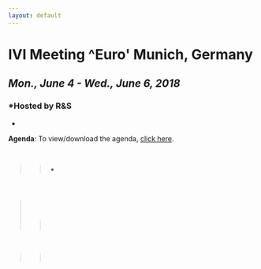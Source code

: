```yaml
---
layout: default
---
```

<div id="rightCol0">

<div data-align="center">

# IVI Meeting ^Euro' Munich, Germany

## ***Mon., June 4 - Wed., June 6, 2018***

</div>

<div data-align="center">

### *Hosted by R\&S  
  
*

</div>

**Agenda**: To view/download the agenda, [click
here](Munich2018/Jun%202018%20Agenda%20-%20IVI%20-%20updated.pdf).

 

> >   - 

####  

>  
> 
> > ###  
> > 
> > > 

 

> >  

####  

#### 

####  

 

</div>
